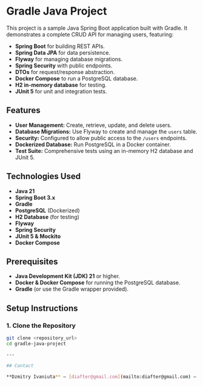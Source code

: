 # Gradle Java Project

This project is a sample Java Spring Boot application built with Gradle. It demonstrates a complete CRUD API for managing users, featuring:

- **Spring Boot** for building REST APIs.
- **Spring Data JPA** for data persistence.
- **Flyway** for managing database migrations.
- **Spring Security** with public endpoints.
- **DTOs** for request/response abstraction.
- **Docker Compose** to run a PostgreSQL database.
- **H2 in-memory database** for testing.
- **JUnit 5** for unit and integration tests.

## Features

- **User Management:** Create, retrieve, update, and delete users.
- **Database Migrations:** Use Flyway to create and manage the `users` table.
- **Security:** Configured to allow public access to the `/users` endpoints.
- **Dockerized Database:** Run PostgreSQL in a Docker container.
- **Test Suite:** Comprehensive tests using an in-memory H2 database and JUnit 5.

## Technologies Used

- **Java 21**
- **Spring Boot 3.x**
- **Gradle**
- **PostgreSQL** (Dockerized)
- **H2 Database** (for testing)
- **Flyway**
- **Spring Security**
- **JUnit 5 & Mockito**
- **Docker Compose**

## Prerequisites

- **Java Development Kit (JDK) 21** or higher.
- **Docker & Docker Compose** for running the PostgreSQL database.
- **Gradle** (or use the Gradle wrapper provided).

## Setup Instructions

### 1. Clone the Repository

```bash
git clone <repository_url>
cd gradle-java-project

---

## Contact

**Dzmitry Ivaniuta** — [diafter@gmail.com](mailto:diafter@gmail.com) — [GitHub](https://github.com/DimitryIvaniuta)
